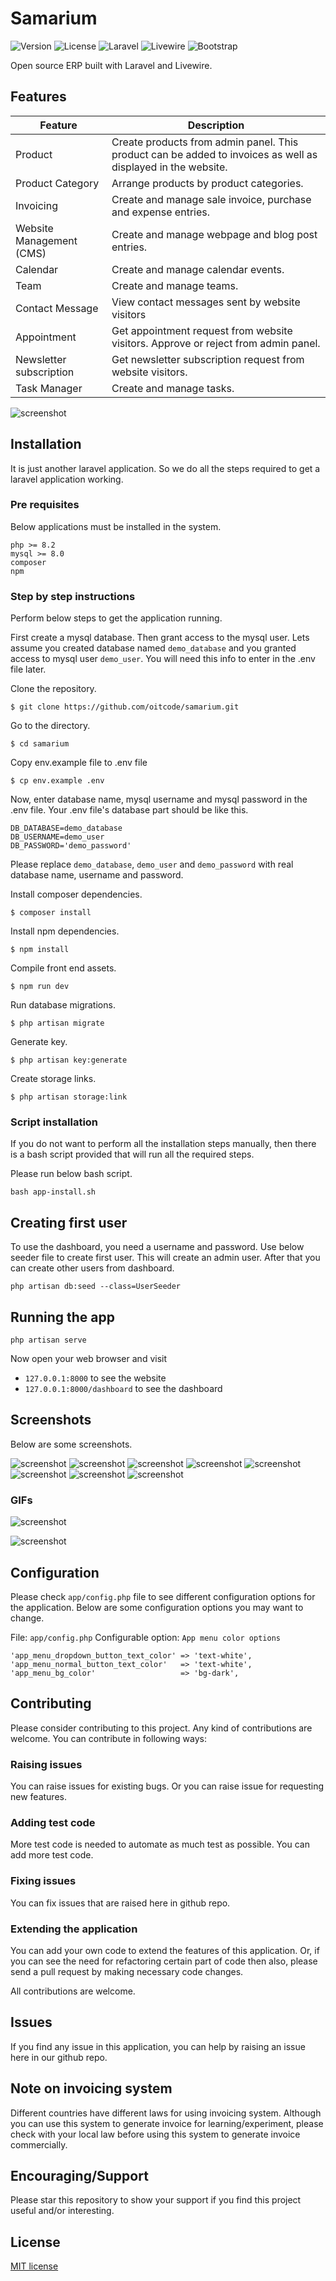 # Samarium

<img src="https://img.shields.io/badge/Version-0.8.9-blue" alt="Version"> <img src="https://img.shields.io/badge/License-MIT-005530" alt="License"> <img src="https://img.shields.io/badge/Using-Laravel-FA5B32" alt="Laravel"> <img src="https://img.shields.io/badge/Using-Livewire-AA3B62" alt="Livewire"> <img src="https://img.shields.io/badge/Using-Bootstrap-AA2BE2" alt="Bootstrap">

Open source ERP built with Laravel and Livewire.

## Features

Feature | Description
------- | -----------
Product | Create products from admin panel. This product can be added to invoices as well as displayed in the website.
Product Category | Arrange products by product categories. 
Invoicing | Create and manage sale invoice, purchase and expense entries.
Website Management (CMS) | Create and manage webpage and blog post entries.
Calendar | Create and manage calendar events.
Team | Create and manage teams.
Contact Message | View contact messages sent by website visitors 
Appointment | Get appointment request from website visitors. Approve or reject from admin panel.
Newsletter subscription | Get newsletter subscription request from website visitors.
Task Manager | Create and manage tasks.

![screenshot](dashboard-screenshot-1.png)

## Installation

It is just another laravel application. So we do all the steps required to get a
laravel application working. 

### Pre requisites

Below applications must be installed in the system. 

```
php >= 8.2
mysql >= 8.0
composer
npm
```

### Step by step instructions

Perform below steps to get the application running.

First create a mysql database. Then grant access to the mysql user. 
Lets assume you created database named `demo_database` and you granted
access to mysql user `demo_user`. You will need this info to enter
in the .env file later.

Clone the repository.

```
$ git clone https://github.com/oitcode/samarium.git
```

Go to the directory.
```
$ cd samarium
```

Copy env.example file to .env file
```
$ cp env.example .env
```

Now, enter database name, mysql username and mysql password in the .env file.
Your .env file's database part should be like this.

```
DB_DATABASE=demo_database
DB_USERNAME=demo_user
DB_PASSWORD='demo_password'
```
Please replace `demo_database`, `demo_user` and `demo_password` with real
database name, username and password.

Install composer dependencies.
```
$ composer install
```

Install npm dependencies.
```
$ npm install
```

Compile front end assets.
```
$ npm run dev
```

Run database migrations.
```
$ php artisan migrate
```

Generate key.
```
$ php artisan key:generate
```

Create storage links.
```
$ php artisan storage:link
```

### Script installation

If you do not want to perform all the installation steps manually,
then there is a bash script provided that will run all the 
required steps.

Please run below bash script.

`bash app-install.sh`

## Creating first user

To use the dashboard, you need a username and password.
Use below seeder file to create first user. This will create
an admin user. After that you can create other users from
dashboard.

`php artisan db:seed --class=UserSeeder`
 
## Running the app

`php artisan serve`

Now open your web browser and visit 
- `127.0.0.1:8000` to see the website
- `127.0.0.1:8000/dashboard` to see the dashboard

## Screenshots

Below are some screenshots.

![screenshot](screenshots/screenshot-login-1.png)
![screenshot](screenshots/screenshot-product-list-1.png)
![screenshot](screenshots/screenshot-product-category-list-1.png)
![screenshot](screenshots/screenshot-sale-invoice-list-1.png)
![screenshot](screenshots/screenshot-purchase-list-1.png)
![screenshot](screenshots/screenshot-expense-list-1.png)
![screenshot](screenshots/screenshot-page-list-1.png)
![screenshot](screenshots/screenshot-post-list-1.png)

### GIFs

![screenshot](screenshots/create-webpage-1.gif)

![screenshot](screenshots/create-post-1.gif)

## Configuration

Please check `app/config.php` file to see different configuration options
for the application. Below are some configuration options you may want to
change.  

File:                    `app/config.php`
Configurable option:     `App menu color options`

```
'app_menu_dropdown_button_text_color' => 'text-white',
'app_menu_normal_button_text_color'   => 'text-white',
'app_menu_bg_color'                   => 'bg-dark',
```

## Contributing

Please consider contributing to this project. Any kind of contributions are welcome.
You can contribute in following ways:

### Raising issues

You can raise issues for existing bugs. Or you can raise issue for requesting new features.

### Adding test code

More test code is needed to automate as much test as possible. You can add more test code.

### Fixing issues

You can fix issues that are raised here in github repo.

### Extending the application

You can add your own code to extend the features of this application. Or, if you can see
the need for refactoring certain part of code then also, please send a pull request
by making necessary code changes.

All contributions are welcome.

## Issues

If you find any issue in this application, you can help by raising an issue
here in our github repo.

## Note on invoicing system

Different countries have different laws for using invoicing system. Although you can use this
system to generate invoice for learning/experiment, please check with your local law before
using this system to generate invoice commercially.

## Encouraging/Support

Please star this repository to show your support if you find this project useful and/or interesting.

## License

[MIT license](https://opensource.org/licenses/MIT)
